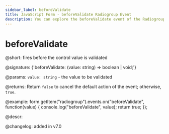 ```yaml
---
sidebar_label: beforeValidate
title: JavaScript Form - beforeValidate Radiogroup Event 
description: You can explore the beforeValidate event of the Radiogroup control of Form in the documentation of the DHTMLX JavaScript UI library. Browse developer guides and API reference, try out code examples and live demos, and download a free 30-day evaluation version of DHTMLX Suite 7.
---
```


# beforeValidate

@short: fires before the control value is validated

@signature: {'beforeValidate: (value: string) => boolean | void;'}

@params:
`value: string` - the value to be validated

@returns:
Return `false` to cancel the default action of the event; otherwise, `true`.

@example:
form.getItem("radiogroup").events.on("beforeValidate", function(value) {
    console.log("beforeValidate", value);
    return true;
});

@descr:

@changelog: added in v7.0
